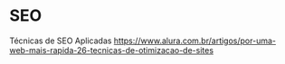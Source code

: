# SEO
Técnicas de SEO Aplicadas
https://www.alura.com.br/artigos/por-uma-web-mais-rapida-26-tecnicas-de-otimizacao-de-sites
